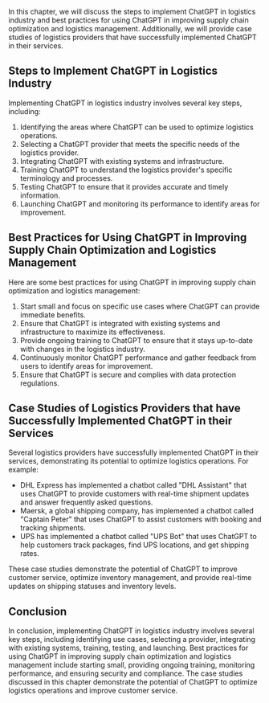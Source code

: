 
In this chapter, we will discuss the steps to implement ChatGPT in logistics industry and best practices for using ChatGPT in improving supply chain optimization and logistics management. Additionally, we will provide case studies of logistics providers that have successfully implemented ChatGPT in their services.

Steps to Implement ChatGPT in Logistics Industry
------------------------------------------------

Implementing ChatGPT in logistics industry involves several key steps, including:

1. Identifying the areas where ChatGPT can be used to optimize logistics operations.
2. Selecting a ChatGPT provider that meets the specific needs of the logistics provider.
3. Integrating ChatGPT with existing systems and infrastructure.
4. Training ChatGPT to understand the logistics provider's specific terminology and processes.
5. Testing ChatGPT to ensure that it provides accurate and timely information.
6. Launching ChatGPT and monitoring its performance to identify areas for improvement.

Best Practices for Using ChatGPT in Improving Supply Chain Optimization and Logistics Management
------------------------------------------------------------------------------------------------

Here are some best practices for using ChatGPT in improving supply chain optimization and logistics management:

1. Start small and focus on specific use cases where ChatGPT can provide immediate benefits.
2. Ensure that ChatGPT is integrated with existing systems and infrastructure to maximize its effectiveness.
3. Provide ongoing training to ChatGPT to ensure that it stays up-to-date with changes in the logistics industry.
4. Continuously monitor ChatGPT performance and gather feedback from users to identify areas for improvement.
5. Ensure that ChatGPT is secure and complies with data protection regulations.

Case Studies of Logistics Providers that have Successfully Implemented ChatGPT in their Services
------------------------------------------------------------------------------------------------

Several logistics providers have successfully implemented ChatGPT in their services, demonstrating its potential to optimize logistics operations. For example:

* DHL Express has implemented a chatbot called "DHL Assistant" that uses ChatGPT to provide customers with real-time shipment updates and answer frequently asked questions.
* Maersk, a global shipping company, has implemented a chatbot called "Captain Peter" that uses ChatGPT to assist customers with booking and tracking shipments.
* UPS has implemented a chatbot called "UPS Bot" that uses ChatGPT to help customers track packages, find UPS locations, and get shipping rates.

These case studies demonstrate the potential of ChatGPT to improve customer service, optimize inventory management, and provide real-time updates on shipping statuses and inventory levels.

Conclusion
----------

In conclusion, implementing ChatGPT in logistics industry involves several key steps, including identifying use cases, selecting a provider, integrating with existing systems, training, testing, and launching. Best practices for using ChatGPT in improving supply chain optimization and logistics management include starting small, providing ongoing training, monitoring performance, and ensuring security and compliance. The case studies discussed in this chapter demonstrate the potential of ChatGPT to optimize logistics operations and improve customer service.
